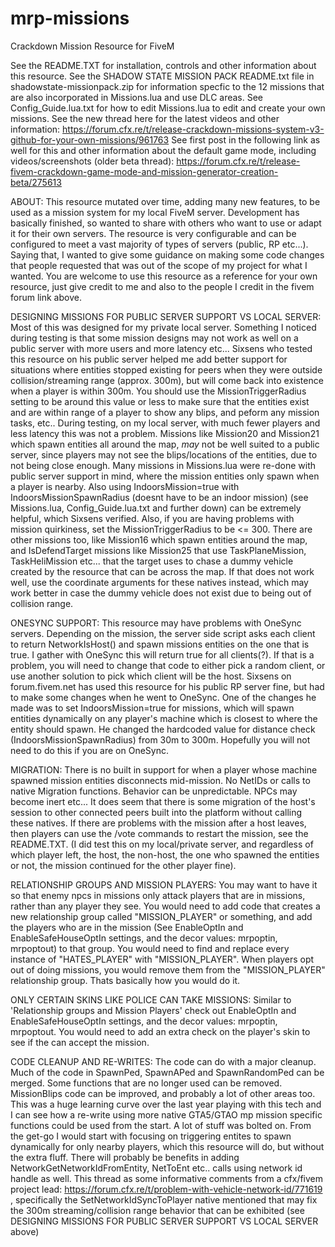 # mrp-missions
Crackdown Mission Resource for FiveM

See the README.TXT for installation, controls and other information about this resource. 
See the SHADOW STATE MISSION PACK README.txt file in shadowstate-missionpack.zip for information 
specfic to the 12 missions that are also incorporated in Missions.lua and use DLC areas. 
See Config_Guide.lua.txt for how to edit Missions.lua to edit and create your own missions.
See the new thread here for the latest videos and other information: https://forum.cfx.re/t/release-crackdown-missions-system-v3-github-for-your-own-missions/961763
See first post in the following link as well for this and other information about the default game mode,
including videos/screenshots (older beta thread):
https://forum.cfx.re/t/release-fivem-crackdown-game-mode-and-mission-generator-creation-beta/275613

ABOUT: 
This resource mutated over time, adding many new features, to be used as a mission system for my local 
FiveM server. Development has basically finished, so wanted to share with others who want to use or adapt 
it for their own servers. The resource is very configurable and can be configured to meet a vast majority 
of types of servers (public, RP etc...). Saying that, I wanted to give some guidance on making some code 
changes that people requested that was out of the scope of my project for what I wanted. You are welcome 
to use this resource as a reference for your own resource, just give credit to me and also to the people I 
credit in the fivem forum link above. 

DESIGNING MISSIONS FOR PUBLIC SERVER SUPPORT VS LOCAL SERVER: Most of this was designed for my private local server. Something I noticed during testing is that some mission designs may not work as well on a public server with more users and more latency etc... Sixsens who tested this resource on his public server helped me add better support for situations where entities stopped existing for peers when they were outside collision/streaming range (approx. 300m), but will come back into existence when a player is within 300m. You should use the MissionTriggerRadius setting to be around this value or less to make sure that the entities exist and are within range of a player to show any blips, and peform any mission tasks, etc.. During testing, on my local server, with much fewer players and less latency this was not a problem. Missions like Mission20 and Mission21 which spawn entities all around the map, *may* not be well suited to a public server, since players may not see the blips/locations of the entities, due to not being close enough. Many missions in Missions.lua were re-done with public server support in mind, where the mission entities only spawn when a player is nearby. Also using IndoorsMission=true with IndoorsMissionSpawnRadius (doesnt have to be an indoor mission) (see Missions.lua, Config_Guide.lua.txt and further down) can be extremely helpful, which Sixsens verified. Also, if you are having problems with mission quirkiness, set the MissionTriggerRadius to be <= 300. There are other missions too, like Mission16 which spawn entities around the map, and IsDefendTarget
 missions like Mission25 that use TaskPlaneMission, TaskHeliMission etc... that the target uses to chase a dummy vehicle created by 
 the resource that can be across the map. If that does not work well, use the coordinate arguments for these natives instead, which may work better in case the dummy vehicle does not exist due to being out of collision range. 

ONESYNC SUPPORT: 
This resource may have problems with OneSync servers. Depending on the mission, the server side script asks each client to return NetworkIsHost() and spawn missions entities on the one that is true. I gather with OneSync this will return true for all clients(?).
If that is a problem, you will need to change that code to either pick a random client, or use another solution to pick 
which client will be the host. Sixsens on forum.fivem.net has used this resource for his public RP server fine, but 
had to make some changes when he went to OneSync. One of the changes he made was to set IndoorsMission=true for 
missions, which will spawn entities dynamically on any player's machine which is closest to where the entity should spawn. 
He changed the hardcoded value for distance check (IndoorsMissionSpawnRadius) from 30m to 300m. Hopefully you will not 
need to do this if you are on OneSync. 

MIGRATION: There is no built in support for when a player whose machine spawned mission entities disconnects mid-mission. No NetIDs 
or calls to native Migration functions. Behavior can be unpredictable. NPCs may become inert etc... It does seem that there is some 
migration of the host's session to other connected peers built into the platform without calling these natives. 
If there are problems with the mission after a host leaves, then players can use the /vote commands to restart the mission, see the README.TXT. (I did test this on my local/private server, and regardless of which player left, the host, the non-host, the one who spawned the entities or not, the mission continued for the other player fine). 

RELATIONSHIP GROUPS AND MISSION PLAYERS: 
You may want to have it so that enemy npcs in missions only attack players that are in missions, rather than any player they see. 
You would need to add code that creates a new relationship group called "MISSION_PLAYER" or something, and add the players 
who are in the mission (See EnableOptIn and EnableSafeHouseOptIn settings, and the decor values: mrpoptin, mrpoptout) to that 
group. You would need to find and replace every instance of "HATES_PLAYER" with "MISSION_PLAYER". When players opt out of doing 
missions, you would remove them from the "MISSION_PLAYER" relationship group. Thats basically how you would do it. 

ONLY CERTAIN SKINS LIKE POLICE CAN TAKE MISSIONS: 
Similar to 'Relationship groups and Mission Players' check out EnableOptIn and EnableSafeHouseOptIn settings, and the decor values: mrpoptin, mrpoptout. You would need to add an extra check on the player's skin to see if the can accept the mission. 

CODE CLEANUP AND RE-WRITES: 
The code can do with a major cleanup. Much of the code in SpawnPed, SpawnAPed and SpawnRandomPed can be merged. 
Some functions that are no longer used can be removed. MissionBlips code can be improved, and probably a lot of other 
areas too. This was a huge learning curve over the last year playing with this tech and I can see how a re-write using more 
native GTA5/GTAO mp mission specific functions could be used from the start. A lot of stuff was bolted on. From the get-go 
I would start with focusing on triggering entites to spawn dynamically for only nearby players, which this resource will do,
but without the extra fluff. There will probably be benefits in adding NetworkGetNetworkIdFromEntity, NetToEnt etc.. calls using 
network id handle as well. This thread as some informative comments from a cfx/fivem project lead: https://forum.cfx.re/t/problem-with-vehicle-network-id/771619 , specifically the SetNetworkIdSyncToPlayer native mentioned that may fix the 300m streaming/collision range 
behavior that can be exhibited (see DESIGNING MISSIONS FOR PUBLIC SERVER SUPPORT VS LOCAL SERVER above)



